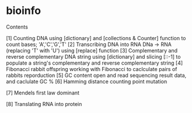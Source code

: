 # bioinfo
Contents

[1] Counting DNA
using [dictionary] and [collections & Counter] function to count bases; 'A','C','G','T'
[2] Transcribing DNA into RNA
DNa -> RNA (replacing 'T' with 'U') using [replace] function
[3] Complementary and reverse complementary DNA string
using [dictionary] and slicing [::-1] to populate a string's complementary and reverse complementary string
[4] Fibonacci rabbit offspring
working with Fibonacci to caclculate pairs of rabbits reporduction
[5] GC content
open and read sequencing result data, and caclulate GC %
[6] Hamming distance counting point mutation

[7] Mendels first law dominant

[8] Translating RNA into protein
